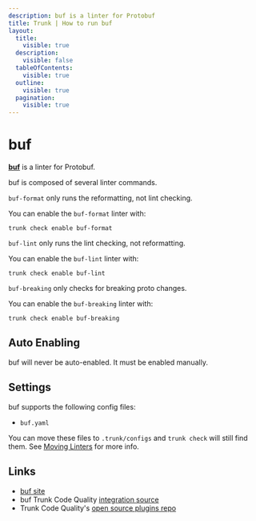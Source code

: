 ```yaml
---
description: buf is a linter for Protobuf
title: Trunk | How to run buf
layout:
  title:
    visible: true
  description:
    visible: false
  tableOfContents:
    visible: true
  outline:
    visible: true
  pagination:
    visible: true
---
```


# buf

[**buf**](https://github.com/bufbuild/buf#readme) is a linter for Protobuf.


buf is composed of several linter commands.
    
`buf-format` only runs the reformatting, not lint checking.

You can enable the `buf-format` linter with:

```shell
trunk check enable buf-format
```

`buf-lint` only runs the lint checking, not reformatting.

You can enable the `buf-lint` linter with:

```shell
trunk check enable buf-lint
```

`buf-breaking` only checks for breaking proto changes.

You can enable the `buf-breaking` linter with:

```shell
trunk check enable buf-breaking
```


## Auto Enabling

buf will never be auto-enabled. It must be enabled manually.

## Settings

buf supports the following config files:
* `buf.yaml`

You can move these files to `.trunk/configs` and `trunk check` will still find them. See [Moving Linters](../configure-linters#moving-linters) for more info.




## Links

- [buf site](https://github.com/bufbuild/buf#readme)
- buf Trunk Code Quality [integration source](https://github.com/trunk-io/plugins/tree/main/linters/buf)
- Trunk Code Quality's [open source plugins repo](https://github.com/trunk-io/plugins/tree/main)
